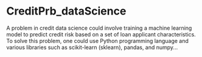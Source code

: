 # CreditPrb_dataScience
A problem in credit data science could involve training a machine learning model to predict credit risk based on a set of loan applicant characteristics. To solve this problem, one could use Python programming language and various libraries such as scikit-learn (sklearn), pandas, and numpy...
